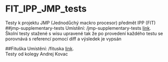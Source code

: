 # FIT_IPP_JMP_tests
Testy k projektu JMP (Jednodůchý mackro procesor)  předmět IPP (FIT)
##jmp-supplementary-tests
Umístění: /jmp-supplementary-tests [link](https://github.com/matlad/FIT_IPP_JMP_tests/tree/master/jmp-supplementary-tests).  
Školní testy stažené s wisu upravené tak že po provedení každého testu se porovnává s referencí pomocí diff a výsledek je vypsán

##Fituška
Umístění: /fituska [link](https://github.com/matlad/FIT_IPP_JMP_tests/tree/master/fituska).  
Testy od kolegy Andrej Kovac 
